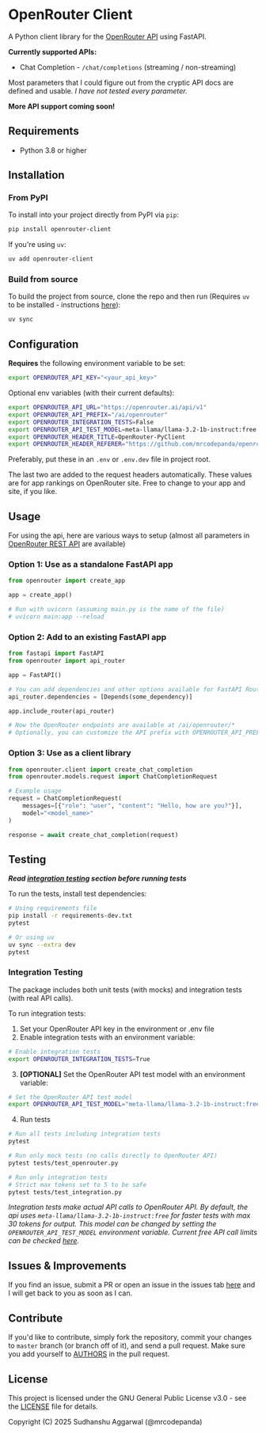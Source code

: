 # OpenRouter Client

A Python client library for the [OpenRouter API](https://openrouter.ai/) using FastAPI.

**Currently supported APIs:**
- Chat Completion - `/chat/completions` (streaming / non-streaming)

Most parameters that I could figure out from the cryptic API docs are defined and usable. *I have not tested every parameter.*

**More API support coming soon!**

## Requirements
- Python 3.8 or higher

## Installation

### From PyPI
To install into your project directly from PyPI via `pip`:

```bash
pip install openrouter-client
```

If you're using `uv`:

```bash
uv add openrouter-client
```

### Build from source
To build the project from source, clone the repo and then run (Requires `uv` to be installed - instructions [here](https://docs.astral.sh/uv/getting-started/installation/)):

```bash
uv sync
```

## Configuration
**Requires** the following environment variable to be set:

```bash
export OPENROUTER_API_KEY="<your_api_key>"
```

Optional env variables (with their current defaults):

```bash
export OPENROUTER_API_URL="https://openrouter.ai/api/v1"
export OPENROUTER_API_PREFIX="/ai/openrouter"
export OPENROUTER_INTEGRATION_TESTS=False
export OPENROUTER_API_TEST_MODEL=meta-llama/llama-3.2-1b-instruct:free
export OPENROUTER_HEADER_TITLE=OpenRouter-PyClient
export OPENROUTER_HEADER_REFERER="https://github.com/mrcodepanda/openrouter-client"
```
Preferably, put these in an `.env` or `.env.dev` file in project root.

The last two are added to the request headers automatically. These values are for app rankings on OpenRouter site. Free to change to your app and site, if you like.

## Usage

For using the api, here are various ways to setup (almost all parameters in [OpenRouter REST API](https://openrouter.ai/docs/api-reference/overview) are available)

### Option 1: Use as a standalone FastAPI app

```python
from openrouter import create_app

app = create_app()

# Run with uvicorn (assuming main.py is the name of the file)
# uvicorn main:app --reload
```

### Option 2: Add to an existing FastAPI app

```python
from fastapi import FastAPI
from openrouter import api_router

app = FastAPI()

# You can add dependencies and other options available for FastAPI Routers as well. For eg.
api_router.dependencies = [Depends(some_dependency)]

app.include_router(api_router)

# Now the OpenRouter endpoints are available at /ai/openrouter/*
# Optionally, you can customize the API prefix with OPENROUTER_API_PREFIX env variable
```

### Option 3: Use as a client library

```python
from openrouter.client import create_chat_completion
from openrouter.models.request import ChatCompletionRequest

# Example usage
request = ChatCompletionRequest(
    messages=[{"role": "user", "content": "Hello, how are you?"}],
    model="<model_name>"
)

response = await create_chat_completion(request)
```

## Testing

***Read [integration testing](#integration-testing) section before running tests***

To run the tests, install test dependencies:
```bash
# Using requirements file
pip install -r requirements-dev.txt
pytest

# Or using uv
uv sync --extra dev
pytest
```
### Integration Testing
The package includes both unit tests (with mocks) and integration tests (with real API calls).

To run integration tests:
1. Set your OpenRouter API key in the environment or .env file
2. Enable integration tests with an environment variable:
```bash
# Enable integration tests
export OPENROUTER_INTEGRATION_TESTS=True
```

3. **[OPTIONAL]** Set the OpenRouter API test model with an environment variable:
```bash
# Set the OpenRouter API test model
export OPENROUTER_API_TEST_MODEL="meta-llama/llama-3.2-1b-instruct:free"
```

4. Run tests
```bash
# Run all tests including integration tests
pytest

# Run only mock tests (no calls directly to OpenRouter API)
pytest tests/test_openrouter.py

# Run only integration tests
# Strict max tokens set to 5 to be safe
pytest tests/test_integration.py
```

*Integration tests make actual API calls to OpenRouter API. By default, the api uses `meta-llama/llama-3.2-1b-instruct:free` for faster tests with max 30 tokens for output. This model can be changed by setting the `OPENROUTER_API_TEST_MODEL` environment variable. Current free API call limits can be checked [here](https://openrouter.ai/docs/api-reference/limits#rate-limits-and-credits-remaining).*

## Issues & Improvements

If you find an issue, submit a PR or open an issue in the issues tab [here](https://github.com/mrcodepanda/openrouter-client/issues) and I will get back to you as soon as I can.

## Contribute

If you'd like to contribute, simply fork the repository, commit your changes to `master` branch (or branch off of it), and send a pull request. Make sure you add yourself to [AUTHORS](https://github.com/mrcodepanda/openrouter-client/blob/master/AUTHORS) in the pull request.

## License

This project is licensed under the GNU General Public License v3.0 - see the [LICENSE](https://github.com/mrcodepanda/openrouter-client/blob/master/LICENSE) file for details.

Copyright (C) 2025 Sudhanshu Aggarwal (@mrcodepanda)

